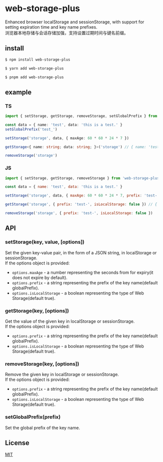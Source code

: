# web-storage-plus
Enhanced browser localStorage and sessionStorage, with support for setting expiration time and key name prefixes.  
浏览器本地存储与会话存储加强，支持设置过期时间与键名前缀。
## install
```bash
$ npm install web-storage-plus

$ yarn add web-storage-plus

$ pnpm add web-storage-plus
```
## example
### TS
```typescript
import { setStorage, getStorage, removeStorage, setGlobalPrefix } from 'web-storage-plus'

const data = { name: 'test', data: 'this is a test.' }
setGlobalPrefix('test_')

setStorage('storage', data, { maxAge: 60 * 60 * 24 * 7 })

getStorage<{ name: string; data: string; }>('storage') // { name: 'test', data: 'this is a test.' }

removeStorage('storage')
```
### JS
```javascript
import { setStorage, getStorage, removeStorage } from 'web-storage-plus'

const data = { name: 'test', data: 'this is a test.' }

setStorage('storage', data, { maxAge: 60 * 60 * 24 * 7, prefix: 'test-', isLocalStorage: false })

getStorage('storage', { prefix: 'test-', isLocalStorage: false }) // { name: 'test', data: 'this is a test.' }

removeStorage('storage', { prefix: 'test-', isLocalStorage: false })
```
## API
### setStorage(key, value, [options])
Set the given key-value pair, in the form of a JSON string, in localStorage or sessionStorage.  
If the options object is provided:
- `options.maxAge` -  a number representing the seconds from for expiry(it does not expire by default).
- `options.prefix` - a string representing the prefix of the key name(default globalPrefix).
- `options.isLocalStorage` - a boolean representing the type of Web Storage(default true).
### getStorage(key, [options])
Get the value of the given key in localStorage or sessionStorage.  
If the options object is provided:
- `options.prefix` - a string representing the prefix of the key name(default globalPrefix).
- `options.isLocalStorage` - a boolean representing the type of Web Storage(default true).
### removeStorage(key, [options])
Remove the given key in localStorage or sessionStorage.  
If the options object is provided:
- `options.prefix` - a string representing the prefix of the key name(default globalPrefix).
- `options.isLocalStorage` - a boolean representing the type of Web Storage(default true).
### setGlobalPrefix(prefix)
Set the global prefix of the key name.  
## License
[MIT](https://github.com/wansongtao/web-storage-plus/blob/main/LICENSE)